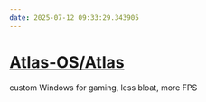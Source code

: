 ```yaml
---
date: 2025-07-12 09:33:29.343905
---
```


# [Atlas-OS/Atlas](https://github.com/Atlas-OS/Atlas)

custom Windows for gaming, less bloat, more FPS
